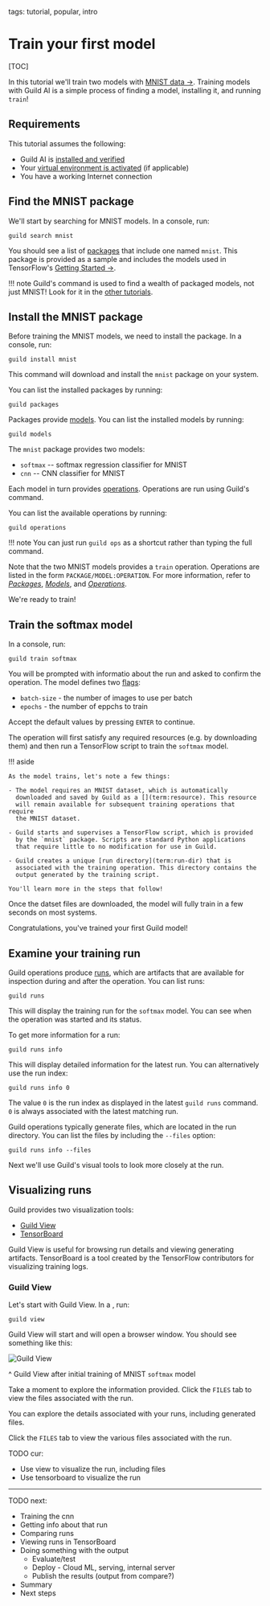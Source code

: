 tags: tutorial, popular, intro

# Train your first model

[TOC]

In this tutorial we'll train two models with [MNIST data
->](http://yann.lecun.com/exdb/mnist/). Training models with Guild AI
is a simple process of finding a model, installing it, and running
`train`!

## Requirements

This tutorial assumes the following:

- Guild AI is [installed and verified](/install)
- Your [virtual environment is activated](alias:virtualenv-activate)
  (if applicable)
- You have a working Internet connection

## Find the MNIST package

We'll start by searching for MNIST models. In a console, run:

``` shell
guild search mnist
```

You should see a list of [packages](term:package) that include one
named `mnist`. This package is provided as a sample and includes the
models used in TensorFlow's [Getting Started
->](https://www.tensorflow.org/get_started/).

!!! note
    Guild's [](cmd:search) command is used to find a wealth of packaged
    models, not just MNIST! Look for it in the [other
    tutorials](/docs/tutorials).

## Install the MNIST package

Before training the MNIST models, we need to install the package. In a
console, run:

``` shell
guild install mnist
```

This command will download and install the `mnist` package on your
system.

You can list the installed packages by running:

``` shell
guild packages
```

Packages provide [models](term:model). You can list the installed models by running:

``` shell
guild models
```

The `mnist` package provides two models:

- `softmax` -- softmax regression classifier for MNIST
- `cnn` -- CNN classifier for MNIST

Each model in turn provides [operations](term:operation). Operations
are run using Guild's [](cmd:run) command.

You can list the available operations by running:

``` shell
guild operations
```

!!! note
    You can just run ``guild ops`` as a shortcut rather than typing
    the full command.

Note that the two MNIST models provides a `train`
operation. Operations are listed in the form
``PACKAGE/MODEL:OPERATION``. For more information, refer to
[*Packages*](/docs/packages/), [*Models*](/docs/models/), and
[*Operations*](/docs/operations/).

We're ready to train!

## Train the softmax model

In a console, run:

``` shell
guild train softmax
```

You will be prompted with informatio about the run and asked to
confirm the operation. The model defines two [flags](term:flag):

- `batch-size` - the number of images to use per batch
- `epochs` - the number of eppchs to train

Accept the default values by pressing `ENTER` to continue.

The operation will first satisfy any required resources (e.g. by
downloading them) and then run a TensorFlow script to train the
`softmax` model.

!!! aside

    As the model trains, let's note a few things:

    - The model requires an MNIST dataset, which is automatically
      downloaded and saved by Guild as a [](term:resource). This resource
      will remain available for subsequent training operations that require
      the MNIST dataset.

    - Guild starts and supervises a TensorFlow script, which is provided
      by the `mnist` package. Scripts are standard Python applications
      that require little to no modification for use in Guild.

    - Guild creates a unique [run directory](term:run-dir) that is
      associated with the training operation. This directory contains the
      output generated by the training script.

    You'll learn more in the steps that follow!

Once the datset files are downloaded, the model will fully train in a
few seconds on most systems.

Congratulations, you've trained your first Guild model!

## Examine your training run

Guild operations produce [runs](term:run), which are artifacts that
are available for inspection during and after the operation. You can
list runs:

``` shell
guild runs
```

This will display the training run for the `softmax` model. You can
see when the operation was started and its status.

To get more information for a run:

``` shell
guild runs info
```

This will display detailed information for the latest run. You can
alternatively use the run index:

``` shell
guild runs info 0
```

The value `0` is the run index as displayed in the latest ``guild
runs`` command. `0` is always associated with the latest matching run.

Guild operations typically generate files, which are located in the
run directory. You can list the files by including the ``--files``
option:

``` shell
guild runs info --files
```

Next we'll use Guild's visual tools to look more closely at the run.

## Visualizing runs

Guild provides two visualization tools:

- [Guild View](/docs/visual/guild-view/)
- [TensorBoard](/docs/visual/tensorboard/)

Guild View is useful for browsing run details and viewing generating
artifacts. TensorBoard is a tool created by the TensorFlow
contributors for visualizing training logs.

### Guild View

Let's start with Guild View. In a [](alias:separate-console), run:

``` shell
guild view
```

Guild View will start and will open a browser window. You should see
something like this:

![Guild View](/assets/img/guild-view-1.png)

^ Guild View after initial training of MNIST `softmax` model

Take a moment to explore the information provided. Click the `FILES`
tab to view the files associated with the run.

You can explore the details associated with your runs, including generated files.

Click the `FILES` tab to view the various files associated with the run.

TODO cur:

- Use view to visualize the run, including files
- Use tensorboard to visualize the run

---

TODO next:

- Training the cnn
- Getting info about that run
- Comparing runs
- Viewing runs in TensorBoard
- Doing something with the output
  - Evaluate/test
  - Deploy - Cloud ML, serving, internal server
  - Publish the results (output from compare?)
- Summary
- Next steps
